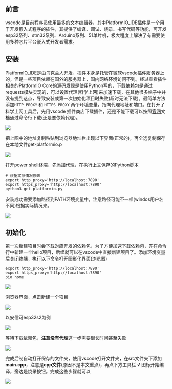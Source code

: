 ## 前言
vscode是目前程序员使用最多的文本编辑器，其中PlatformIO_IDE插件是一个用于开发嵌入式程序的插件，其提供了编译、调试、烧录、书写代码等功能，可开发esp32系列、stm32系列、Arduino系列、51单片机，极大程度上解决了有需要使用多种芯片平台嵌入式开发者需求。

## 安装
PlatformIO_IDE是由乌克兰人开发，插件本身是托管在微软vscode插件服务器上的，但是一些项目依赖在国外的服务器上，国内网络环境访问不到。经过查看插件相关的PlatformIO Core的源码发现是使用Python写的，下载依赖包是通过requests模块实现的，可以设置代理(科学上网)来加速下载，在其他很多帖子中并没有提到这点，导致安装或第一次初始化项目时失败(超时无法下载)。最简单方法添加`HTTP_PROXY` 和 `HTTPS_PROXY` 两个环境变量，指向代理地址和端口。在打开了科学上网工具后，先用vscode 插件商店下载插件，还是不能下载可以按照[官网](https://docs.platformio.org/en/latest/core/installation/methods/installer-script.html)文档通过命令行下载(还是要依赖代理)。

![](https://blog-1305120110.cos.ap-shanghai.myqcloud.com/dev_tool/vscode/01/vscode_01_00.png)

把上图中的地址复制粘贴到浏览器地址栏出现以下界面(正常的)，再全选复制保存在本地文件get-platformio.p

![](https://blog-1305120110.cos.ap-shanghai.myqcloud.com/dev_tool/vscode/01/vscode_01_01.png)

打开power shell终端，先添加代理，在执行上文保存的Python脚本

```shell
# 根据实际情况修改
export http_proxy='http://localhost:7890'
export https_proxy='http://localhost:7890'
python3 get-platformio.py
```

安装成功需要添加路径到PATH环境变量中，注意路径可能不一样(windos用户名不同)根据实际情况来。

![](https://blog-1305120110.cos.ap-shanghai.myqcloud.com/dev_tool/vscode/01/vscode_01_02.png)

## 初始化

第一次新建项目时会下载对应开发的依赖包，为了方便加速下载依赖包，先在命令行中新建一个hello项目，后续就可以在vscode中直接新建项目了。添加环境变量后关闭终端，执行以下命令打开图形化界面(浏览器)

```shell
export http_proxy='http://localhost:7890'
export https_proxy='http://localhost:7890'
pio home
```

![](https://blog-1305120110.cos.ap-shanghai.myqcloud.com/dev_tool/vscode/01/vscode_01_03.png)

浏览器界面，点击新建一个项目

![](https://blog-1305120110.cos.ap-shanghai.myqcloud.com/dev_tool/vscode/01/vscode_01_04.png)

以安信可esp32s2为例

![](https://blog-1305120110.cos.ap-shanghai.myqcloud.com/dev_tool/vscode/01/vscode_01_05.png)

等待下载依赖包，**注意没有代理**这一步需要很长时间甚至失败

![](https://blog-1305120110.cos.ap-shanghai.myqcloud.com/dev_tool/vscode/01/vscode_01_06.png)

完成后制自动打开保存的文件夹，使用vscode打开文件夹，在src文件夹下添加**main.cpp**，注意是**cpp文件**(原因不是本文重点)，再点下方工具栏 **√** 图标开始编译，旁边是烧录按钮。完成这些步骤就可以

![](https://blog-1305120110.cos.ap-shanghai.myqcloud.com/dev_tool/vscode/01/vscode_01_07.png)

